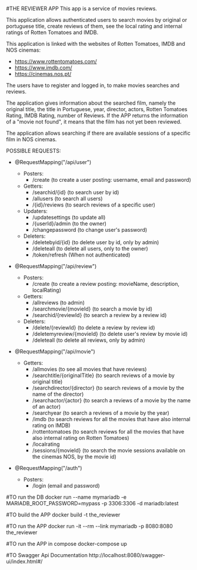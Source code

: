 #THE REVIEWER APP
This app is a service of movies reviews.

This application allows authenticated users to search movies by original or portuguese title, create reviews of them,
see the local rating and internal ratings of Rotten Tomatoes and IMDB.

This application is linked with the websites of Rotten Tomatoes, IMDB and NOS cinemas:
 - https://www.rottentomatoes.com/
 - https://www.imdb.com/
 - https://cinemas.nos.pt/

The users have to register and logged in, to make movies searches and reviews.

The application gives information about the searched film, namely the original title, the title in Portuguese, year,
director, actors, Rotten Tomatoes Rating, IMDB Rating, number of Reviews. If the APP returns the information of a "movie 
not found", it means that the film has not yet been reviewed.

The application allows searching if there are available sessions of a specific film in NOS cinemas.

POSSIBLE REQUESTS:

- @RequestMapping("/api/user")
  - Posters:
    - /create (to create a user posting: username, email and password)
  - Getters:
    - /searchid/{id} (to search user by id)
    - /allusers (to search all users)
    - /{id}/reviews (to search reviews of a specific user)
  - Updaters:
    - /updatesettings (to update all)
    - /{userId}/admin (to the owner)
    - /changepassword (to change user's password)
  - Deleters:
    - /deletebyid/{id} (to delete user by id, only by admin)
    - /deleteall (to delete all users, only to the owner)
    - /token/refresh (When not authenticated)


- @RequestMapping("/api/review")
  - Posters:
    - /create (to create a review posting: movieName, description, localRating)
  - Getters:
    - /allreviews (to admin)
    - /searchmovie/{movieId} (to search a movie by id)
    - /searchid/{reviewId} (to search a review by a review id)
  - Deleters:
    - /delete/{reviewId} (to delete a review by review id)
    - /deletemyreview/{movieId} (to delete user's review by movie id)
    - /deleteall (to delete all reviews, only by admin)


- @RequestMapping("/api/movie")
  - Getters:
    - /allmovies (to see all movies that have reviews)
    - /searchtitle/{originalTitle} (to search reviews of a movie by original title)
    - /searchdirector/{director} (to search reviews of a movie by the name of the director)
    - /searchactor/{actor} (to search a reviews of a movie by the name of an actor)
    - /searchyear (to search a reviews of a movie by the year)
    - /imdb (to search reviews for all the movies that have also internal rating on IMDB)
    - /rottentomatoes (to search reviews for all the movies that have also internal rating on Rotten Tomatoes)
    - /localrating 
    - /sessions/{movieId} (to search the movie sessions available on the cinemas NOS, by the movie id)
    

- @RequestMapping("/auth")
  - Posters:
    - /login (email and password)
    

#TO run the DB
docker run --name mymariadb -e MARIADB_ROOT_PASSWORD=mypass -p 3306:3306 -d mariadb:latest


#TO build the APP
docker build -t the_reviewer


#TO run the APP
docker run -it --rm --link mymariadb  -p 8080:8080 the_reviewer


#TO run the APP in compose
docker-compose up

#TO Swagger Api Documentation
http://localhost:8080/swagger-ui/index.html#/